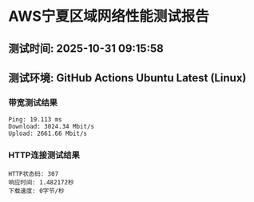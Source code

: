 # AWS宁夏区域网络性能测试报告
## 测试时间: 2025-10-31 09:15:58
## 测试环境: GitHub Actions Ubuntu Latest (Linux)

### 带宽测试结果
```
Ping: 19.113 ms
Download: 3024.34 Mbit/s
Upload: 2661.66 Mbit/s
```

### HTTP连接测试结果
```
HTTP状态码: 307
响应时间: 1.482172秒
下载速度: 0字节/秒
```

